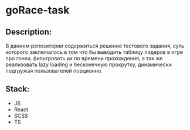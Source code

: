 # goRace-task


## Description:

В данном репозитории содержиться решение тестового задания, суть которого заключалось в том что бы выводить таблицу лидеров в игре про гонки, фильтровать их по времени прохождения, а так же реализовать lazy loading и бесконечную прокрутку, динамически подгружая пользователей порционно.

## Stack:

* JS
* React
* SCSS 
* TS